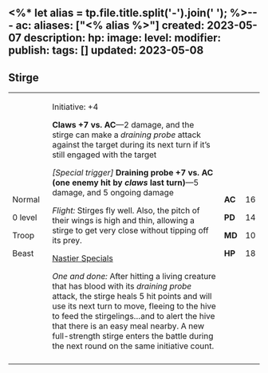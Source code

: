 <%* let alias = tp.file.title.split('-').join(' '); %>---
ac: 
aliases: ["<% alias %>"]
created: 2023-05-07
description: 
hp: 
image: 
level: 
modifier: 
publish: 
tags: []
updated: 2023-05-08
---

## Stirge

<table>
<colgroup>
<col style="width: 16%" />
<col style="width: 72%" />
<col style="width: 5%" />
<col style="width: 5%" />
</colgroup>
<tbody>
<tr class="odd">
<td><p>Normal</p>
<p>0 level</p>
<p>Troop</p>
<p>Beast</p></td>
<td><p>Initiative: +4</p>
<p><strong>Claws +7 vs. AC</strong>—2 damage, and the stirge can make a
<em>draining probe</em> attack against the target during its next turn
if it’s still engaged with the target</p>
<p><em>[Special trigger]</em> <strong>Draining probe +7 vs. AC (one
enemy hit by <em>claws</em> last turn)</strong>—5 damage, and 5 ongoing
damage</p>
<p><em>Flight:</em> Stirges fly well. Also, the pitch of their wings is
high and thin, allowing a stirge to get very close without tipping off
its prey.</p>
<p><u>Nastier Specials</u></p>
<p><em>One and done:</em> After hitting a living creature that has blood
with its <em>draining probe</em> attack, the stirge heals 5 hit points
and will use its next turn to move, fleeing to the hive to feed the
stirgelings…and to alert the hive that there is an easy meal nearby. A
new full-strength stirge enters the battle during the next round on the
same initiative count.</p></td>
<td><p><strong>AC</strong></p>
<p><strong>PD</strong></p>
<p><strong>MD</strong></p>
<p><strong>HP</strong></p></td>
<td><p>16</p>
<p>14</p>
<p>10</p>
<p>18</p></td>
</tr>
<tr class="even">
<td></td>
<td></td>
<td></td>
<td></td>
</tr>
</tbody>
</table>
